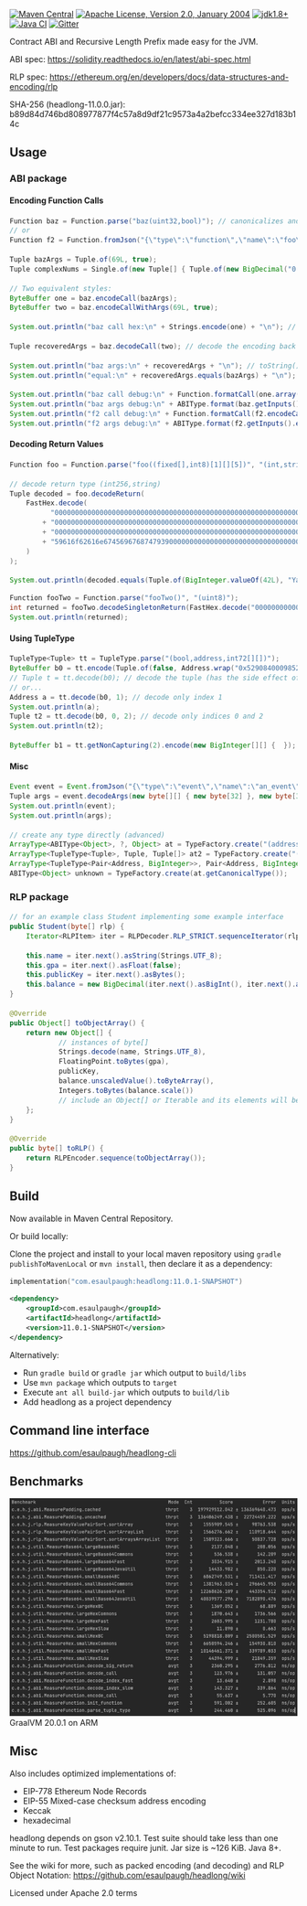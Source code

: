 [![Maven Central](https://img.shields.io/maven-central/v/com.esaulpaugh/headlong.svg?label=Maven%20Central)](https://search.maven.org/search?q=g:%22com.esaulpaugh%22%20AND%20a:%22headlong%22)
[![Apache License, Version 2.0, January 2004](https://img.shields.io/github/license/apache/maven.svg?label=License)](https://www.apache.org/licenses/LICENSE-2.0)
[![jdk1.8+](https://img.shields.io/badge/JDK-1.8+-blue.svg)](https://openjdk.java.net/)
[![Java CI](https://github.com/esaulpaugh/headlong/workflows/Java%20CI%20gradle/badge.svg)](https://github.com/esaulpaugh/headlong/actions?query=workflow%3A"Java+CI")
[![Gitter](https://badges.gitter.im/esaulpaugh-headlong/community.svg)](https://gitter.im/esaulpaugh-headlong/community)

Contract ABI and Recursive Length Prefix made easy for the JVM.

ABI spec: https://solidity.readthedocs.io/en/latest/abi-spec.html

RLP spec: https://ethereum.org/en/developers/docs/data-structures-and-encoding/rlp

SHA-256 (headlong-11.0.0.jar): b89d84d746bd808977877f4c57a8d9df21c9573a4a2befcc334ee327d183b14c

## Usage

### ABI package

#### Encoding Function Calls

```java
Function baz = Function.parse("baz(uint32,bool)"); // canonicalizes and parses any signature
// or
Function f2 = Function.fromJson("{\"type\":\"function\",\"name\":\"foo\",\"inputs\":[{\"name\":\"complex_nums\",\"type\":\"tuple[]\",\"components\":[{\"name\":\"real\",\"type\":\"fixed168x10\"},{\"name\":\"imaginary\",\"type\":\"fixed168x10\"}]}]}");

Tuple bazArgs = Tuple.of(69L, true);
Tuple complexNums = Single.of(new Tuple[] { Tuple.of(new BigDecimal("0.0090000000"), new BigDecimal("1.9500000000")) });

// Two equivalent styles:
ByteBuffer one = baz.encodeCall(bazArgs);
ByteBuffer two = baz.encodeCallWithArgs(69L, true);

System.out.println("baz call hex:\n" + Strings.encode(one) + "\n"); // hexadecimal encoding (without 0x prefix)

Tuple recoveredArgs = baz.decodeCall(two); // decode the encoding back to the original args

System.out.println("baz args:\n" + recoveredArgs + "\n"); // toString()
System.out.println("equal:\n" + recoveredArgs.equals(bazArgs) + "\n"); // test for equality

System.out.println("baz call debug:\n" + Function.formatCall(one.array()) + "\n"); // human-readable, for debugging function calls (expects input to start with 4-byte selector)
System.out.println("baz args debug:\n" + ABIType.format(baz.getInputs().encode(bazArgs).array()) + "\n"); // human-readable, for debugging encodings without a selector
System.out.println("f2 call debug:\n" + Function.formatCall(f2.encodeCall(complexNums).array()) + "\n");
System.out.println("f2 args debug:\n" + ABIType.format(f2.getInputs().encode(complexNums).array()));
```

#### Decoding Return Values

```java
Function foo = Function.parse("foo((fixed[],int8)[1][][5])", "(int,string)");

// decode return type (int256,string)
Tuple decoded = foo.decodeReturn(
    FastHex.decode(
          "000000000000000000000000000000000000000000000000000000000000002A"
        + "0000000000000000000000000000000000000000000000000000000000000040"
        + "000000000000000000000000000000000000000000000000000000000000000e"
        + "59616f62616e6745696768747939000000000000000000000000000000000000"
    )
);

System.out.println(decoded.equals(Tuple.of(BigInteger.valueOf(42L), "YaobangEighty9")));
```

```java
Function fooTwo = Function.parse("fooTwo()", "(uint8)");
int returned = fooTwo.decodeSingletonReturn(FastHex.decode("00000000000000000000000000000000000000000000000000000000000000FF")); // uint8 corresponds to int
System.out.println(returned);
```

#### Using TupleType

```java
TupleType<Tuple> tt = TupleType.parse("(bool,address,int72[][])");
ByteBuffer b0 = tt.encode(Tuple.of(false, Address.wrap("0x52908400098527886E0F7030069857D2E4169EE7"), new BigInteger[0][]));
// Tuple t = tt.decode(b0); // decode the tuple (has the side effect of advancing the ByteBuffer's position)
// or...
Address a = tt.decode(b0, 1); // decode only index 1
System.out.println(a);
Tuple t2 = tt.decode(b0, 0, 2); // decode only indices 0 and 2
System.out.println(t2);

ByteBuffer b1 = tt.getNonCapturing(2).encode(new BigInteger[][] {  }); // encode only int72[][]
```

#### Misc

```java
Event event = Event.fromJson("{\"type\":\"event\",\"name\":\"an_event\",\"inputs\":[{\"name\":\"a\",\"type\":\"bytes\",\"indexed\":true},{\"name\":\"b\",\"type\":\"uint256\",\"indexed\":false}],\"anonymous\":true}");
Tuple args = event.decodeArgs(new byte[][] { new byte[32] }, new byte[32]);
System.out.println(event);
System.out.println(args);

// create any type directly (advanced)
ArrayType<ABIType<Object>, ?, Object> at = TypeFactory.create("(address,int)[]");
ArrayType<TupleType<Tuple>, Tuple, Tuple[]> at2 = TypeFactory.create("(address,int)[]");
ArrayType<TupleType<Pair<Address, BigInteger>>, Pair<Address, BigInteger>, Pair<Address, BigInteger>[]> at3 = TypeFactory.create("(address,int)[]");
ABIType<Object> unknown = TypeFactory.create(at.getCanonicalType());
```

### RLP package

```java
// for an example class Student implementing some example interface
public Student(byte[] rlp) {
    Iterator<RLPItem> iter = RLPDecoder.RLP_STRICT.sequenceIterator(rlp);
    
    this.name = iter.next().asString(Strings.UTF_8);
    this.gpa = iter.next().asFloat(false);
    this.publicKey = iter.next().asBytes();
    this.balance = new BigDecimal(iter.next().asBigInt(), iter.next().asInt());
}

@Override
public Object[] toObjectArray() {
    return new Object[] {
            // instances of byte[]
            Strings.decode(name, Strings.UTF_8),
            FloatingPoint.toBytes(gpa),
            publicKey,
            balance.unscaledValue().toByteArray(),
            Integers.toBytes(balance.scale())
            // include an Object[] or Iterable and its elements will be encoded as an RLP list (which may include other lists)
    };
}

@Override
public byte[] toRLP() {
    return RLPEncoder.sequence(toObjectArray());
}
```

## Build

Now available in Maven Central Repository.

Or build locally:

Clone the project and install to your local maven repository using `gradle publishToMavenLocal` or `mvn install`, then declare it as a dependency:

```kotlin
implementation("com.esaulpaugh:headlong:11.0.1-SNAPSHOT")
```

```xml
<dependency>
    <groupId>com.esaulpaugh</groupId>
    <artifactId>headlong</artifactId>
    <version>11.0.1-SNAPSHOT</version>
</dependency>
```
Alternatively:

* Run `gradle build` or `gradle jar` which output to `build/libs`
* Use `mvn package` which outputs to `target`
* Execute `ant all build-jar` which outputs to `build/lib`
* Add headlong as a project dependency

## Command line interface

https://github.com/esaulpaugh/headlong-cli

## Benchmarks

![Screenshot](https://github.com/esaulpaugh/headlong/blob/master/benchmark_results.jpg)
GraalVM 20.0.1 on ARM

## Misc

Also includes optimized implementations of:

* EIP-778 Ethereum Node Records
* EIP-55 Mixed-case checksum address encoding
* Keccak
* hexadecimal

headlong depends on gson v2.10.1. Test suite should take less than one minute to run. Test packages require junit. Jar size is ~126 KiB. Java 8+.

See the wiki for more, such as packed encoding (and decoding) and RLP Object Notation: https://github.com/esaulpaugh/headlong/wiki

Licensed under Apache 2.0 terms
